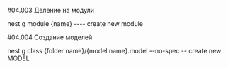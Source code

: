 #04.003 Деление на модули

nest g module {name} ---- create new module



#04.004 Создание моделей

nest g class {folder name}/{model name}.model --no-spec          -- create new MODEL

